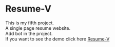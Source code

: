 # Resume-V
This is my fifth project.<br>A single page resume website.<br>Add bot in the project.<br>If you want to see the demo click here <a href="https://glow-echo.github.io/Resume-V/">Resume-V</a>
